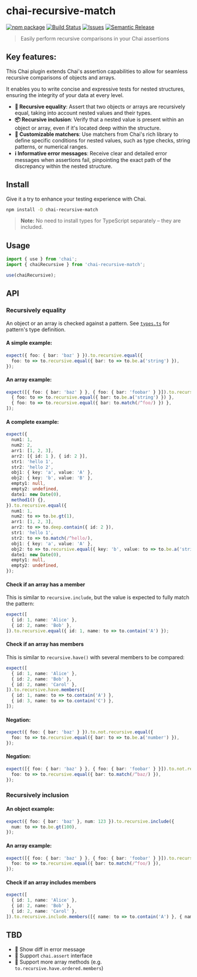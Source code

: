 # chai-recursive-match

[![npm package][npm-img]][npm-url]
[![Build Status][build-img]][build-url]
[![Issues][issues-img]][issues-url]
[![Semantic Release][semantic-release-img]][semantic-release-url]

> Easily perform recursive comparisons in your Chai assertions

## Key features:

This Chai plugin extends Chai's assertion capabilities to allow for seamless recursive comparisons of objects and arrays.

It enables you to write concise and expressive tests for nested structures, ensuring the integrity of your data at every level.

- **🔎 Recursive equality**: Assert that two objects or arrays are recursively equal, taking into account nested values and their types.
- **📦 Recursive inclusion**: Verify that a nested value is present within an object or array, even if it's located deep within the structure.
- **🔧 Customizable matchers**: Use matchers from Chai's rich library to define specific conditions for nested values, such as type checks, string patterns, or numerical ranges.
- **ℹ️ Informative error messages**: Receive clear and detailed error messages when assertions fail, pinpointing the exact path of the discrepancy within the nested structure.

## Install

Give it a try to enhance your testing experience with Chai.

```bash
npm install -D chai-recursive-match
```

> **Note:** No need to install types for TypeScript separately – they are included.

## Usage

```ts
import { use } from 'chai';
import { chaiRecursive } from 'chai-recursive-match';

use(chaiRecursive);
```

## API

### Recursively equality

An object or an array is checked against a pattern.
See [`types.ts`](https://github.com/queses/chai-recursive-match/blob/main/src/types.ts) for pattern's type definition.

#### A simple example:

```ts
expect({ foo: { bar: 'baz' } }).to.recursive.equal({
  foo: to => to.recursive.equal({ bar: to => to.be.a('string') }),
});
```

#### An array example:

```ts
expect([{ foo: { bar: 'baz' } }, { foo: { bar: 'foobar' } }]).to.recursive.equal([
  { foo: to => to.recursive.equal({ bar: to.be.a('string') }) },
  { foo: to => to.recursive.equal({ bar: to.match(/^foo/) }) },
]);
```

#### A complete example:

```ts
expect({
  num1: 1,
  num2: 2,
  arr1: [1, 2, 3],
  arr2: [{ id: 1 }, { id: 2 }],
  str1: 'hello 1',
  str2: 'hello 2',
  obj1: { key: 'a', value: 'A' },
  obj2: { key: 'b', value: 'B' },
  empty1: null,
  empty2: undefined,
  date1: new Date(0),
  method1() {},
}).to.recursive.equal({
  num1: 1,
  num2: to => to.be.gt(1),
  arr1: [1, 2, 3],
  arr2: to => to.deep.contain({ id: 2 }),
  str1: 'hello 1',
  str2: to => to.match(/^hello/),
  obj1: { key: 'a', value: 'A' },
  obj2: to => to.recursive.equal({ key: 'b', value: to => to.be.a('string') }),
  date1: new Date(0),
  empty1: null,
  empty2: undefined,
});
```

#### Check if an array has a member

This is similar to `recursive.include`, but the value is expected to fully match the pattern:

```ts
expect([
  { id: 1, name: 'Alice' },
  { id: 2, name: 'Bob' },
]).to.recursive.equal({ id: 1, name: to => to.contain('A') });
```

#### Check if an array has members

This is similar to `recursive.have()` with several members to be compared:

```ts
expect([
  { id: 1, name: 'Alice' },
  { id: 2, name: 'Bob' },
  { id: 2, name: 'Carol' },
]).to.recursive.have.members([
  { id: 1, name: to => to.contain('A') },
  { id: 3, name: to => to.contain('C') },
]);
```

#### Negation:

```ts
expect({ foo: { bar: 'baz' } }).to.not.recursive.equal({
  foo: to => to.recursive.equal({ bar: to => to.be.a('number') }),
});
```

#### Negation:

```ts
expect([{ foo: { bar: 'baz' } }, { foo: { bar: 'foobar' } }]).to.not.recursive.include({
  foo: to => to.recursive.equal({ bar: to.match(/^baz/) }),
});
```

### Recursively inclusion

#### An object example:

```ts
expect({ foo: { bar: 'baz' }, num: 123 }).to.recursive.include({
  num: to => to.be.gt(100),
});
```

#### An array example:

```ts
expect([{ foo: { bar: 'baz' } }, { foo: { bar: 'foobar' } }]).to.recursive.include({
  foo: to => to.recursive.equal({ bar: to.match(/^foo/) }),
});
```

#### Check if an array includes members

```ts
expect([
  { id: 1, name: 'Alice' },
  { id: 2, name: 'Bob' },
  { id: 2, name: 'Carol' },
]).to.recursive.include.members([{ name: to => to.contain('A') }, { name: to => to.contain('C') }]);
```

## TBD

- 🚧 Show diff in error message
- 🚧 Support `chai.assert` interface
- 🚧 Support more array methods (e.g. `to.recursive.have.ordered.members`)

[build-img]: https://github.com/queses/chai-recursive-match/actions/workflows/release.yml/badge.svg
[build-url]: https://github.com/queses/chai-recursive-match/actions/workflows/release.yml
[downloads-img]: https://img.shields.io/npm/dt/chai-recursive-match
[downloads-url]: https://www.npmtrends.com/chai-recursive-match
[npm-img]: https://img.shields.io/npm/v/chai-recursive-match
[npm-url]: https://www.npmjs.com/package/chai-recursive-match
[issues-img]: https://img.shields.io/github/issues/queses/chai-recursive-match
[issues-url]: https://github.com/queses/chai-recursive-match/issues
[codecov-img]: https://codecov.io/gh/queses/chai-recursive-match/branch/main/graph/badge.svg
[codecov-url]: https://codecov.io/gh/queses/chai-recursive-match
[semantic-release-img]: https://img.shields.io/badge/%20%20%F0%9F%93%A6%F0%9F%9A%80-semantic--release-e10079.svg
[semantic-release-url]: https://github.com/semantic-release/semantic-release
